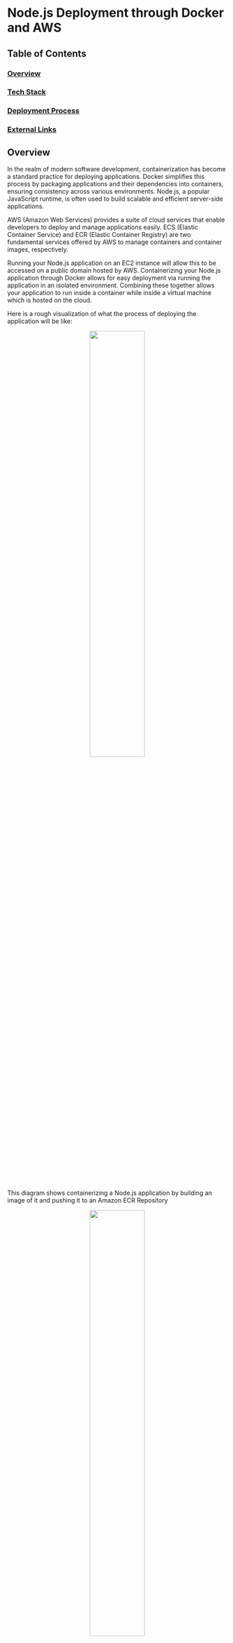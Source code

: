 # Node.js Deployment through Docker and AWS

## Table of Contents
### [Overview](#overview-1)
### [Tech Stack](#tech-stack-1)
### [Deployment Process](#deployment-process-1)
### [External Links](#external-links-1)

## Overview
In the realm of modern software development, containerization has become a standard practice for deploying applications. Docker simplifies this process by packaging applications and their dependencies into containers, ensuring consistency across various environments. Node.js, a popular JavaScript runtime, is often used to build scalable and efficient server-side applications.

AWS (Amazon Web Services) provides a suite of cloud services that enable developers to deploy and manage applications easily. ECS (Elastic Container Service) and ECR (Elastic Container Registry) are two fundamental services offered by AWS to manage containers and container images, respectively.

Running your Node.js application on an EC2 instance will allow this to be accessed on a public domain hosted by AWS. Containerizing your Node.js application through Docker allows for easy deployment via running the application in an isolated environment. Combining these together allows your application to run inside a container while inside a virtual machine which is hosted on the cloud.

Here is a rough visualization of what the process of deploying the application will be like: 
<p align="center">
  <img src="https://i.postimg.cc/1XJ1dtJS/node-docker-ecr.png" style="width: 50%; height: auto;">
</p>


This diagram shows containerizing a Node.js application by building an image of it and pushing it to an Amazon ECR Repository

<p align="center">
  <img src="https://i.postimg.cc/JnbQMYD7/ecr-ecs-ec2.png" style="width: 50%; height: auto;">
</p>
This followup diagram shows how an ECR Repository connects to Amazon ECS and is then deployed to an EC2 instance 

## Tech Stack

Docker: Docker is a platform that allows you to package an application and its dependencies into a standardized unit called a container. It provides isolation, portability, and scalability for applications. It allows for easy deployment as it essentially creates a separate virtual machine to run the application on.

Node.js: Node.js is a JavaScript runtime environment which is built on Chrome's V8 JavaScript engine. It enables developers to run JavaScript code on the server-side, making it ideal for building scalable network applications.

Amazon ECS (Elastic Container Service): ECS is a fully-managed container orchestration service provided by AWS. It allows you to run, stop, and manage Docker containers on a cluster of EC2 instances easily.

Amazon ECR (Elastic Container Registry): ECR is a managed Docker container registry provided by AWS. It allows you to store, manage, and deploy Docker container images, making it easy to integrate with ECS for container deployments.

Amazon EC2 (Elastic Compute Cloud): EC2 is AWS's resizable cloud computing service offering virtual machines (instances) for running applications. It provides flexibility to configure and scale computing resources based on demand.

## Deployment Process
This guide assumes you have already created your Node.js application and are using the Bash Unix shell.

### Containerize your Node.js application:
Using Dockerfile allows one to create a container for the app.
1) Create a Dockerfile in the root directory of your Node.js application.
2) Write instructions to build your Node.js app within the Dockerfile.
3) Build the Docker image locally using docker build -t <image-name> .
4) Test the image locally to ensure it works as expected: docker run -p 8080:80 <image-name>
* You can use any port numbers but we will use 8080:80 as the example
* The first number 8080 is the host port and 80 is the container port. 
5) If it is running correctly, you can stop and remove the container using this command (Assuming there are no other containers to be kept).
```bash
$ docker container prune
```

### Create an ECR repository:

1) Log in to the AWS Management Console.
2) Go to the Amazon ECR service.
3) Create a new repository to store your Docker image.
4) Copy the Image URI
5) Push your Docker image to ECR:

Log in to ECR using the AWS CLI:
```bash
$ aws ecr get-login-password --region <region> | docker login --username AWS --password-stdin <aws-account-id>.dkr.ecr.<region>.amazonaws.com
```
Tag your Docker image with the ECR repository URL:
```bash
$ docker tag <image-name> <aws-account-id>.dkr.ecr.<region>.amazonaws.com/<repository-name>:<tag>
```
Push your Docker image to the ECR repository:
```bash
$ docker push <aws-account-id>.dkr.ecr.<region>.amazonaws.com/<repository-name>:<tag> 
```
- Replace \<image-name> with the name you want to label your image with your desired name for the image
- Replace \<aws-account-id>, \<region>, \<repository-name>, \<tag> with your correct credentials and your ECR name URL.
  
You can also instead press the “View push commands” button and follow those instructions.


### Create an ECS Task Definition:
Go to the Amazon ECS service in the AWS Management Console.
2) Click on "Task Definitions" in the left-hand navigation pane.
3) Click “Create a new task definition”
4) Specify your container image details
- Copy the Image URI from the ECR dashboard
- The container port mapping you established in the previous step 
- How much memory it requires (CPU, GPU)
- Click the “Create” button at the bottom

### Create an ECS Cluster:
Inside the AWS Management Console of ECS cluster
1) Click create an ECS cluster.
2) Configure the ECS cluster settings and select launch type EC2
3) Select the EC2 instance type
- This is yours to decide how much memory your virtual machine should have. The most common is the t2.micro type which is eligible for the free tier.
4) Click the “Create” button

### Create an ECS Service:
Inside the same dashboard click on the ECS cluster you created
1) Click on the “Create service” button
2) Ensure the instance type is EC2 instead of Fargate and that it is a **service** not a task
3) Under “Select a task family”, select your created task definition in the previous step
4) Define any other desired number of tasks, network configuration, load balancer settings, etc.
5) After finalizing settings, create the service and run the service

### Expose the EC2 IP Address to External Connections
Go to the AWS Management Console for EC2
1) Find the EC2 instance linked to your ECS cluster and click on the security group
2) Press edit inbound rules and add a two new rules
3) Set the type to all traffic and all ports from any IPV4
4) For the other rule set it to also accept any traffic from all ports from any IPV6
5) Click save rules

### Access your Node.js application
Go to the EC2 Management Console and find the same EC2 instance
1) Find its public IPV4 address or DNS and add a colon with the port number at the end
2) Use your browser to access it or any other service (Postman, Insomnia, etc.)
3) You should see either a Cannot GET message or your expected endpoint result

Note: Set up a test endpoint to confirm that the Node.js application is running

## External Links
A more detailed version of my article with more in depth steps is available here if you need more help, posted by Raphael Mansuy:
* https://dev.to/raphaelmansuy/deploy-a-docker-app-to-aws-using-ecs-3i1g

Here are some extra links that will help you incorporate other AWS services with Node.js like an RDS database or a S3 bucket:

Amazon S3:
* https://medium.com/codebase/using-aws-s3-buckets-in-a-nodejs-app-74da2fc547a6
* https://www.jsowl.com/how-to-download-a-file-from-aws-s3-in-javascript-node-js/

Amazon RDS:
* https://medium.com/@Anas.shahwan/how-to-connect-aws-rds-mysql-nodejs-application-in-5-minutes-40d6fbf09b66
* https://stackabuse.com/using-aws-rds-with-node-js-and-express-js/

